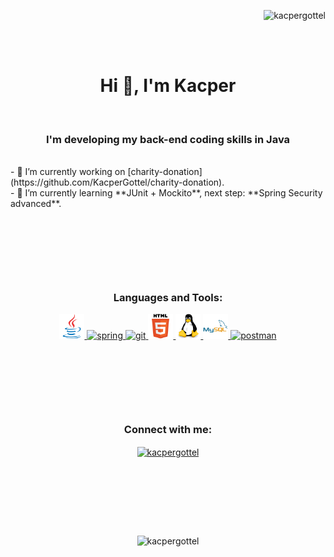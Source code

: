 <p align="right"> <img src="https://komarev.com/ghpvc/?username=kacpergottel&label=Profile%20views&color=0e75b6&style=flat" alt="kacpergottel" /> </p>
<br><br>
<h1 align="center">Hi 👋, I'm Kacper</h1>
<br>
<h3 align="center">I'm developing my back-end coding skills in Java</h3>
<br>
- 🔭 I’m currently working on [charity-donation](https://github.com/KacperGottel/charity-donation).
<br>
- 🌱 I’m currently learning **JUnit + Mockito**, next step: **Spring Security advanced**.
<br><h1><br></h1><br>

<h3 align="center">Languages and Tools:</h3>
<p align="center"> <a href="https://www.java.com" target="_blank" rel="noreferrer"> <img src="https://raw.githubusercontent.com/devicons/devicon/master/icons/java/java-original.svg" alt="java" width="40" height="40"/> </a> <a href="https://spring.io/" target="_blank" rel="noreferrer"> <img src="https://www.vectorlogo.zone/logos/springio/springio-icon.svg" alt="spring" width="40" height="40"/> </a> <a href="https://git-scm.com/" target="_blank" rel="noreferrer"> <img src="https://www.vectorlogo.zone/logos/git-scm/git-scm-icon.svg" alt="git" width="40" height="40"/> </a> <a href="https://www.w3.org/html/" target="_blank" rel="noreferrer"> <img src="https://raw.githubusercontent.com/devicons/devicon/master/icons/html5/html5-original-wordmark.svg" alt="html5" width="40" height="40"/> </a> <a href="https://www.linux.org/" target="_blank" rel="noreferrer"> <img src="https://raw.githubusercontent.com/devicons/devicon/master/icons/linux/linux-original.svg" alt="linux" width="40" height="40"/> </a> <a href="https://www.mysql.com/" target="_blank" rel="noreferrer"> <img src="https://raw.githubusercontent.com/devicons/devicon/master/icons/mysql/mysql-original-wordmark.svg" alt="mysql" width="40" height="40"/> </a> <a href="https://postman.com" target="_blank" rel="noreferrer"> <img src="https://www.vectorlogo.zone/logos/getpostman/getpostman-icon.svg" alt="postman" width="40" height="40"/> </a>  </p>

<h1><br></h1><br>
<h3 align="center">Connect with me:</h3>
<p align="center">
<a href="https://linkedin.com/in/kacpergottel" target="blank"><img align="center" src="https://raw.githubusercontent.com/rahuldkjain/github-profile-readme-generator/master/src/images/icons/Social/linked-in-alt.svg" alt="kacpergottel" height="30" width="40" /></a>
</p>
<h1><br></h1><br>
<p align="center"><img align="center" src="https://github-readme-stats.vercel.app/api/top-langs?username=kacpergottel&show_icons=true&locale=en&layout=compact" alt="kacpergottel" /></p>

